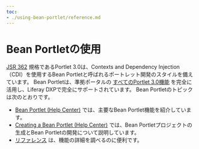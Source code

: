 ```yaml
---
toc:
- ./using-bean-portlet/reference.md
---
```

# Bean Portletの使用

[JSR 362](https://jcp.org/en/jsr/detail?id=362) 規格であるPortlet 3.0は、Contexts and Dependency Injection（CDI）を使用するBean Portletと呼ばれるポートレット開発のスタイルを備えています。 Bean Portletは、準拠ポータルの [すべてのPortlet 3.0機能](https://portals.apache.org/pluto/v301/v3Features.html) を完全に活用し、Liferay DXPで完全にサポートされています。 Bean Portletのトピックは次のとおりです。

* [Bean Portlet \(Help Center\)](https://help.liferay.com/hc/ja/articles/360028708752-Bean-Portlet) では、主要なBean Portlet機能を紹介しています。
* [Creating a Bean Portlet \(Help Center\)](https://help.liferay.com/hc/ja/articles/360028708772-Creating-a-Bean-Portlet) では、Bean Portletプロジェクトの生成とBean Portletの開発について説明しています。
* [リファレンス](./using-bean-portlet/reference.md) は、機能の詳細を調べるのに便利です。